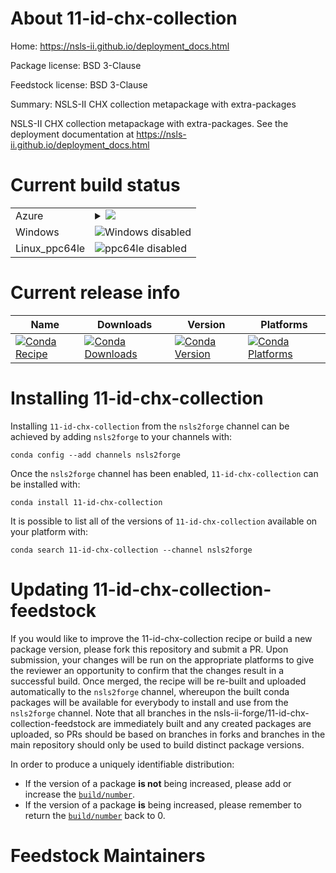 About 11-id-chx-collection
==========================

Home: https://nsls-ii.github.io/deployment_docs.html

Package license: BSD 3-Clause

Feedstock license: BSD 3-Clause

Summary: NSLS-II CHX collection metapackage with extra-packages

NSLS-II CHX collection metapackage with extra-packages. See the deployment
documentation at https://nsls-ii.github.io/deployment_docs.html


Current build status
====================


<table>
    
  <tr>
    <td>Azure</td>
    <td>
      <details>
        <summary>
          <a href="https://dev.azure.com/nsls2forge/nsls2forge/_build/latest?definitionId=93&branchName=master">
            <img src="https://dev.azure.com/nsls2forge/nsls2forge/_apis/build/status/11-id-chx-collection-feedstock?branchName=master">
          </a>
        </summary>
        <table>
          <thead><tr><th>Variant</th><th>Status</th></tr></thead>
          <tbody><tr>
              <td>linux_python3.6</td>
              <td>
                <a href="https://dev.azure.com/nsls2forge/nsls2forge/_build/latest?definitionId=93&branchName=master">
                  <img src="https://dev.azure.com/nsls2forge/nsls2forge/_apis/build/status/11-id-chx-collection-feedstock?branchName=master&jobName=linux&configuration=linux_python3.6" alt="variant">
                </a>
              </td>
            </tr><tr>
              <td>linux_python3.7</td>
              <td>
                <a href="https://dev.azure.com/nsls2forge/nsls2forge/_build/latest?definitionId=93&branchName=master">
                  <img src="https://dev.azure.com/nsls2forge/nsls2forge/_apis/build/status/11-id-chx-collection-feedstock?branchName=master&jobName=linux&configuration=linux_python3.7" alt="variant">
                </a>
              </td>
            </tr><tr>
              <td>osx_python3.6</td>
              <td>
                <a href="https://dev.azure.com/nsls2forge/nsls2forge/_build/latest?definitionId=93&branchName=master">
                  <img src="https://dev.azure.com/nsls2forge/nsls2forge/_apis/build/status/11-id-chx-collection-feedstock?branchName=master&jobName=osx&configuration=osx_python3.6" alt="variant">
                </a>
              </td>
            </tr><tr>
              <td>osx_python3.7</td>
              <td>
                <a href="https://dev.azure.com/nsls2forge/nsls2forge/_build/latest?definitionId=93&branchName=master">
                  <img src="https://dev.azure.com/nsls2forge/nsls2forge/_apis/build/status/11-id-chx-collection-feedstock?branchName=master&jobName=osx&configuration=osx_python3.7" alt="variant">
                </a>
              </td>
            </tr>
          </tbody>
        </table>
      </details>
    </td>
  </tr>
  <tr>
    <td>Windows</td>
    <td>
      <img src="https://img.shields.io/badge/Windows-disabled-lightgrey.svg" alt="Windows disabled">
    </td>
  </tr>
  <tr>
    <td>Linux_ppc64le</td>
    <td>
      <img src="https://img.shields.io/badge/ppc64le-disabled-lightgrey.svg" alt="ppc64le disabled">
    </td>
  </tr>
</table>

Current release info
====================

| Name | Downloads | Version | Platforms |
| --- | --- | --- | --- |
| [![Conda Recipe](https://img.shields.io/badge/recipe-11--id--chx--collection-green.svg)](https://anaconda.org/nsls2forge/11-id-chx-collection) | [![Conda Downloads](https://img.shields.io/conda/dn/nsls2forge/11-id-chx-collection.svg)](https://anaconda.org/nsls2forge/11-id-chx-collection) | [![Conda Version](https://img.shields.io/conda/vn/nsls2forge/11-id-chx-collection.svg)](https://anaconda.org/nsls2forge/11-id-chx-collection) | [![Conda Platforms](https://img.shields.io/conda/pn/nsls2forge/11-id-chx-collection.svg)](https://anaconda.org/nsls2forge/11-id-chx-collection) |

Installing 11-id-chx-collection
===============================

Installing `11-id-chx-collection` from the `nsls2forge` channel can be achieved by adding `nsls2forge` to your channels with:

```
conda config --add channels nsls2forge
```

Once the `nsls2forge` channel has been enabled, `11-id-chx-collection` can be installed with:

```
conda install 11-id-chx-collection
```

It is possible to list all of the versions of `11-id-chx-collection` available on your platform with:

```
conda search 11-id-chx-collection --channel nsls2forge
```




Updating 11-id-chx-collection-feedstock
=======================================

If you would like to improve the 11-id-chx-collection recipe or build a new
package version, please fork this repository and submit a PR. Upon submission,
your changes will be run on the appropriate platforms to give the reviewer an
opportunity to confirm that the changes result in a successful build. Once
merged, the recipe will be re-built and uploaded automatically to the
`nsls2forge` channel, whereupon the built conda packages will be available for
everybody to install and use from the `nsls2forge` channel.
Note that all branches in the nsls-ii-forge/11-id-chx-collection-feedstock are
immediately built and any created packages are uploaded, so PRs should be based
on branches in forks and branches in the main repository should only be used to
build distinct package versions.

In order to produce a uniquely identifiable distribution:
 * If the version of a package **is not** being increased, please add or increase
   the [``build/number``](https://conda.io/docs/user-guide/tasks/build-packages/define-metadata.html#build-number-and-string).
 * If the version of a package **is** being increased, please remember to return
   the [``build/number``](https://conda.io/docs/user-guide/tasks/build-packages/define-metadata.html#build-number-and-string)
   back to 0.

Feedstock Maintainers
=====================



